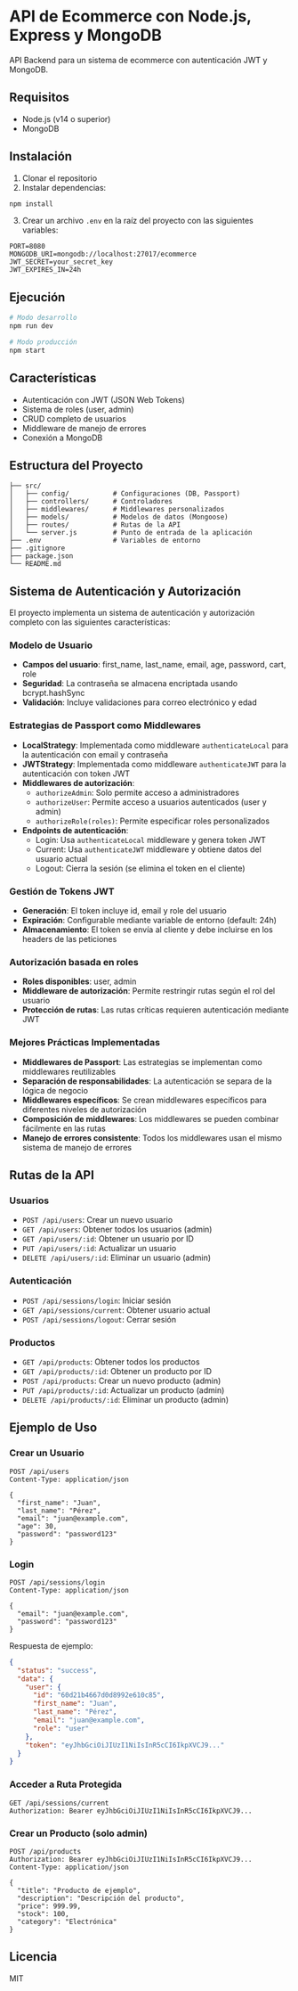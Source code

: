 # API de Ecommerce con Node.js, Express y MongoDB

API Backend para un sistema de ecommerce con autenticación JWT y MongoDB.

## Requisitos

- Node.js (v14 o superior)
- MongoDB

## Instalación

1. Clonar el repositorio
2. Instalar dependencias:

```bash
npm install
```

3. Crear un archivo `.env` en la raíz del proyecto con las siguientes variables:

```
PORT=8080
MONGODB_URI=mongodb://localhost:27017/ecommerce
JWT_SECRET=your_secret_key
JWT_EXPIRES_IN=24h
```

## Ejecución

```bash
# Modo desarrollo
npm run dev

# Modo producción
npm start
```

## Características

- Autenticación con JWT (JSON Web Tokens)
- Sistema de roles (user, admin)
- CRUD completo de usuarios
- Middleware de manejo de errores
- Conexión a MongoDB

## Estructura del Proyecto

```
├── src/
│   ├── config/           # Configuraciones (DB, Passport)
│   ├── controllers/      # Controladores
│   ├── middlewares/      # Middlewares personalizados
│   ├── models/           # Modelos de datos (Mongoose)
│   ├── routes/           # Rutas de la API
│   └── server.js         # Punto de entrada de la aplicación
├── .env                  # Variables de entorno
├── .gitignore
├── package.json
└── README.md
```

## Sistema de Autenticación y Autorización

El proyecto implementa un sistema de autenticación y autorización completo con las siguientes características:

### Modelo de Usuario

- **Campos del usuario**: first_name, last_name, email, age, password, cart, role
- **Seguridad**: La contraseña se almacena encriptada usando bcrypt.hashSync
- **Validación**: Incluye validaciones para correo electrónico y edad

### Estrategias de Passport como Middlewares

- **LocalStrategy**: Implementada como middleware `authenticateLocal` para la autenticación con email y contraseña
- **JWTStrategy**: Implementada como middleware `authenticateJWT` para la autenticación con token JWT
- **Middlewares de autorización**:
  - `authorizeAdmin`: Solo permite acceso a administradores
  - `authorizeUser`: Permite acceso a usuarios autenticados (user y admin)
  - `authorizeRole(roles)`: Permite especificar roles personalizados
- **Endpoints de autenticación**:
  - Login: Usa `authenticateLocal` middleware y genera token JWT
  - Current: Usa `authenticateJWT` middleware y obtiene datos del usuario actual
  - Logout: Cierra la sesión (se elimina el token en el cliente)

### Gestión de Tokens JWT

- **Generación**: El token incluye id, email y role del usuario
- **Expiración**: Configurable mediante variable de entorno (default: 24h)
- **Almacenamiento**: El token se envía al cliente y debe incluirse en los headers de las peticiones

### Autorización basada en roles

- **Roles disponibles**: user, admin
- **Middleware de autorización**: Permite restringir rutas según el rol del usuario
- **Protección de rutas**: Las rutas críticas requieren autenticación mediante JWT

### Mejores Prácticas Implementadas

- **Middlewares de Passport**: Las estrategias se implementan como middlewares reutilizables
- **Separación de responsabilidades**: La autenticación se separa de la lógica de negocio
- **Middlewares específicos**: Se crean middlewares específicos para diferentes niveles de autorización
- **Composición de middlewares**: Los middlewares se pueden combinar fácilmente en las rutas
- **Manejo de errores consistente**: Todos los middlewares usan el mismo sistema de manejo de errores

## Rutas de la API

### Usuarios

- `POST /api/users`: Crear un nuevo usuario
- `GET /api/users`: Obtener todos los usuarios (admin)
- `GET /api/users/:id`: Obtener un usuario por ID
- `PUT /api/users/:id`: Actualizar un usuario
- `DELETE /api/users/:id`: Eliminar un usuario (admin)

### Autenticación

- `POST /api/sessions/login`: Iniciar sesión
- `GET /api/sessions/current`: Obtener usuario actual
- `POST /api/sessions/logout`: Cerrar sesión

### Productos

- `GET /api/products`: Obtener todos los productos
- `GET /api/products/:id`: Obtener un producto por ID
- `POST /api/products`: Crear un nuevo producto (admin)
- `PUT /api/products/:id`: Actualizar un producto (admin)
- `DELETE /api/products/:id`: Eliminar un producto (admin)

## Ejemplo de Uso

### Crear un Usuario

```
POST /api/users
Content-Type: application/json

{
  "first_name": "Juan",
  "last_name": "Pérez",
  "email": "juan@example.com",
  "age": 30,
  "password": "password123"
}
```

### Login

```
POST /api/sessions/login
Content-Type: application/json

{
  "email": "juan@example.com",
  "password": "password123"
}
```

Respuesta de ejemplo:
```json
{
  "status": "success",
  "data": {
    "user": {
      "id": "60d21b4667d0d8992e610c85",
      "first_name": "Juan",
      "last_name": "Pérez",
      "email": "juan@example.com",
      "role": "user"
    },
    "token": "eyJhbGciOiJIUzI1NiIsInR5cCI6IkpXVCJ9..."
  }
}
```

### Acceder a Ruta Protegida

```
GET /api/sessions/current
Authorization: Bearer eyJhbGciOiJIUzI1NiIsInR5cCI6IkpXVCJ9...
```

### Crear un Producto (solo admin)

```
POST /api/products
Authorization: Bearer eyJhbGciOiJIUzI1NiIsInR5cCI6IkpXVCJ9...
Content-Type: application/json

{
  "title": "Producto de ejemplo",
  "description": "Descripción del producto",
  "price": 999.99,
  "stock": 100,
  "category": "Electrónica"
}
```

## Licencia

MIT
